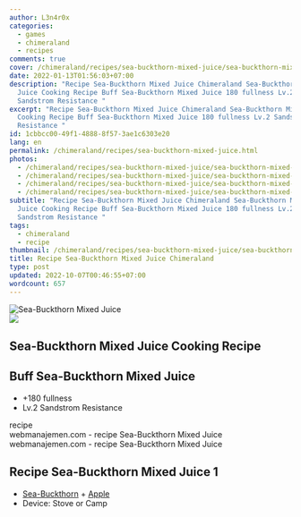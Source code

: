 ```yaml
---
author: L3n4r0x
categories:
  - games
  - chimeraland
  - recipes
comments: true
cover: /chimeraland/recipes/sea-buckthorn-mixed-juice/sea-buckthorn-mixed-juice.webp
date: 2022-01-13T01:56:03+07:00
description: "Recipe Sea-Buckthorn Mixed Juice Chimeraland Sea-Buckthorn Mixed
  Juice Cooking Recipe Buff Sea-Buckthorn Mixed Juice 180 fullness Lv.2
  Sandstrom Resistance "
excerpt: "Recipe Sea-Buckthorn Mixed Juice Chimeraland Sea-Buckthorn Mixed Juice
  Cooking Recipe Buff Sea-Buckthorn Mixed Juice 180 fullness Lv.2 Sandstrom
  Resistance "
id: 1cbbcc00-49f1-4888-8f57-3ae1c6303e20
lang: en
permalink: /chimeraland/recipes/sea-buckthorn-mixed-juice.html
photos:
  - /chimeraland/recipes/sea-buckthorn-mixed-juice/sea-buckthorn-mixed-juice.webp
  - /chimeraland/recipes/sea-buckthorn-mixed-juice/sea-buckthorn-mixed-juice-name.webp
  - /chimeraland/recipes/sea-buckthorn-mixed-juice/sea-buckthorn-mixed-juice-icon.webp
  - /chimeraland/recipes/sea-buckthorn-mixed-juice/sea-buckthorn-mixed-juice-material.webp
subtitle: "Recipe Sea-Buckthorn Mixed Juice Chimeraland Sea-Buckthorn Mixed
  Juice Cooking Recipe Buff Sea-Buckthorn Mixed Juice 180 fullness Lv.2
  Sandstrom Resistance "
tags:
  - chimeraland
  - recipe
thumbnail: /chimeraland/recipes/sea-buckthorn-mixed-juice/sea-buckthorn-mixed-juice.webp
title: Recipe Sea-Buckthorn Mixed Juice Chimeraland
type: post
updated: 2022-10-07T00:46:55+07:00
wordcount: 657
---
```


<link
  rel="stylesheet"
  href="https://rawcdn.githack.com/dimaslanjaka/Web-Manajemen/870a349/css/bootstrap-5-3-0-alpha3-wrapper.css"
/>
<section id="bootstrap-wrapper">
  <div data-bs-theme="dark">
    <div class="card mb-2">
      <div class="card-body">
        <div class="row g-0">
          <div class="col-sm-4 position-relative mb-2">
            <img
              src="https://www.webmanajemen.com/chimeraland/recipes/sea-buckthorn-mixed-juice/sea-buckthorn-mixed-juice-material.webp"
              class="card-img fit-cover w-100 h-100"
              alt="Sea-Buckthorn Mixed Juice"
              data-fancybox="true"
            />
          </div>
          <div class="col-sm-8 mb-2">
            <div class="card-body">
              <div class="d-flex flex-row align-items-center mb-3">
                <img
                  class="d-inline-block me-2"
                  src="https://www.webmanajemen.com/chimeraland/recipes/sea-buckthorn-mixed-juice/sea-buckthorn-mixed-juice-icon.webp"
                  width="auto"
                  height="auto"
                  style="vertical-align: middle"
                />
                <h2 class="fs-5">Sea-Buckthorn Mixed Juice Cooking Recipe</h2>
              </div>
              <h2 class="card-title fs-5">Buff Sea-Buckthorn Mixed Juice</h2>
              <div class="card-text">
                <ul>
                  <li>+180 fullness</li>
                  <li>Lv.2 Sandstrom Resistance</li>
                </ul>
              </div>
              <span class="badge rounded-pill">recipe</span>
            </div>
            <div class="card-footer text-end text-muted mt-auto">
              webmanajemen.com - recipe Sea-Buckthorn Mixed Juice
            </div>
          </div>
        </div>
      </div>
      <div class="card-footer text-end text-muted">
        webmanajemen.com - recipe Sea-Buckthorn Mixed Juice
      </div>
    </div>
    <div class="row mb-2">
      <div class="col-12 col-lg-6 recipe-item mb-2">
        <div class="card">
          <div class="card-body">
            <h2 class="card-title fs-5">Recipe Sea-Buckthorn Mixed Juice 1</h2>
            <div class="card-text">
              <ul>
                <li>
                  <a
                    class="text-decoration-none text-primary"
                    href="/chimeraland/materials/sea-buckthorn.html"
                    >Sea-Buckthorn</a
                  ><span> + </span
                  ><a
                    class="text-decoration-none text-primary"
                    href="/chimeraland/materials/apple.html"
                    >Apple</a
                  >
                </li>
                <li>Device: Stove or Camp</li>
              </ul>
            </div>
          </div>
        </div>
      </div>
    </div>
  </div>
</section>